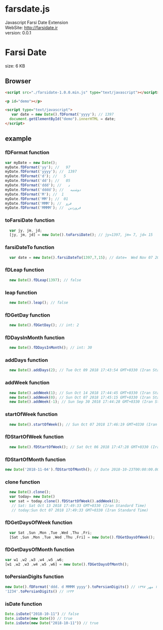 # farsdate.js
Javascript Farsi Date Extension
<br />
WebSite: http://farsidate.ir
<br />
version: 0.0.1


Farsi Date
==============
size: 6 KB 

## Browser

```html
<script src="./farsidate-1.0.0.min.js" type="text/javascript"></script>

<p id="demo"></p>

<script type="text/javascript">
   var date = new Date().fDFormat('yyyy'); // 1397 
  document.getElementById("demo").innerHTML = date;
</script>

```

## example
### fDFormat function
```javascript
var myDate = new Date();
myDate.fDFormat('yy'); //   97
myDate.fDFormat('yyyy'); //  1397
myDate.fDFormat('d'); //   5
myDate.fDFormat('dd'); //   05
myDate.fDFormat('ddd'); //   د
myDate.fDFormat('dddd'); //   دوشنبه
myDate.fDFormat('M'); //  1
myDate.fDFormat('MM'); //  01
myDate.fDFormat('MMM'); //  فرو
myDate.fDFormat('MMMM'); //  فروردین
```
### toFarsiDate function
```javascript
  var jy, jm, jd;
  [jy, jm, jd] = new Date().toFarsiDate(); // jy=1397, jm= 7, jd= 15
```
### farsiDateTo function
```javascript
  var date = new Date().farsiDateTo(1397,7,15); // date=  Wed Nov 07 2018 17:39:44 GMT+0330 (Iran Standard Time)
```
### fDLeap function
```javascript
  new Date().fDLeap(1397); // false
```
### leap function
```javascript
  new Date().leap(); // false
```
### fDGetDay function
```javascript
  new Date().fDGetDay(); // int: 2
```
### fDDaysInMonth function
```javascript
  new Date().fDDaysInMonth(); // int: 30
```
### addDays function
```javascript
  new Date().addDays(2); // Tue Oct 09 2018 17:43:54 GMT+0330 (Iran Standard Time)
```

### addWeek function
```javascript
  new Date().addWeek(1); // Sun Oct 14 2018 17:44:45 GMT+0330 (Iran Standard Time)
  new Date().addWeek(0); // Sun Oct 07 2018 17:45:15 GMT+0330 (Iran Standard Time)
  new Date().addWeek(-1); // Sun Sep 30 2018 17:44:28 GMT+0330 (Iran Standard Time)
```

### startOfWeek function
```javascript
  new Date().startOfWeek(); // Sun Oct 07 2018 17:46:19 GMT+0330 (Iran Standard Time)
```
### fDStartOfWeek function
```javascript
  new Date().fDStartOfWeek(); // Sat Oct 06 2018 17:47:28 GMT+0330 (Iran Standard Time)
```

### fDStartOfMonth function
```javascript
new Date('2018-11-04').fDStartOfMonth(); // Date 2018-10-23T00:00:00.000Z
```

### clone function
```javascript
  new Date().clone(); 
  var today= new Date()
  var sat = today.clone().fDStartOfWeek().addWeek(1);
   // Sat: Sat Oct 13 2018 17:49:33 GMT+0330 (Iran Standard Time)
   // today:Sun Oct 07 2018 17:49:33 GMT+0330 (Iran Standard Time)
```
### fDGetDaysOfWeek function
```javascript
  var Sat ,Sun ,Mon ,Tue ,Wed ,Thu ,Fri;
  [Sat ,Sun ,Mon ,Tue ,Wed ,Thu ,Fri] = new Date().fDGetDaysOfWeek(); 
```
### fDGetDaysOfMonth function
```javascript
var w1 ,w2 ,w3 ,w4 ,w5 ,w6;
[w1 ,w2 ,w3 ,w4 ,w5 ,w6] = new Date().fDGetDaysOfMonth();
```

### toPersianDigits function
```javascript
new Date().fDFormat('ddd. d MMMM yyyy').toPersianDigits() // س. ۱۷ مهر ۱۳۹۷ 
'1234'.toPersianDigits() // ۱۲۳۴
```
### isDate function
```javascript
Date.isDate("2018-10-11") // false 
Date.isDate(new Date()) // true 
Date.isDate(new Date("2018-10-11")) // true
```







